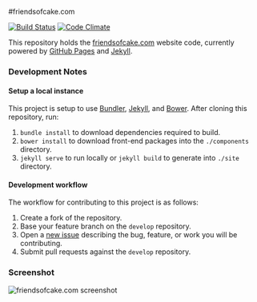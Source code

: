 #friendsofcake.com

[![Build Status](https://travis-ci.org/chrisvogt/FriendsOfCake.github.io.svg?branch=gh-pages)](https://travis-ci.org/chrisvogt/FriendsOfCake.github.io) [![Code Climate](https://codeclimate.com/github/chrisvogt/FriendsOfCake.github.io/badges/gpa.svg)](https://codeclimate.com/github/chrisvogt/FriendsOfCake.github.io)

This repository holds the [friendsofcake.com](http://friendsofcake.com) website code, currently powered by [GitHub Pages](https://pages.github.com/) and [Jekyll](http://jekyllrb.com/).

### Development Notes

#### Setup a local instance

This project is setup to use [Bundler](http://bundler.io/), [Jekyll](http://jekyllrb.com/), and [Bower](http://bower.io/). After cloning this repository, run:

1. `bundle install` to download dependencies required to build.
2. `bower install` to download front-end packages into the `./components` directory.  
3. `jekyll serve` to run locally or `jekyll build` to generate into `./site` directory.

#### Development workflow

The workflow for contributing to this project is as follows:

1. Create a fork of the repository.
2. Base your feature branch on the `develop` repository.
3. Open a [new issue](https://github.com/FriendsOfCake/FriendsOfCake.github.io/issues) describing the bug, feature, or work you will be contributing.
3. Submit pull requests against the `develop` repository.

### Screenshot

![friendsofcake.com screenshot](http://i.imgur.com/7r6JKzP.gif)
